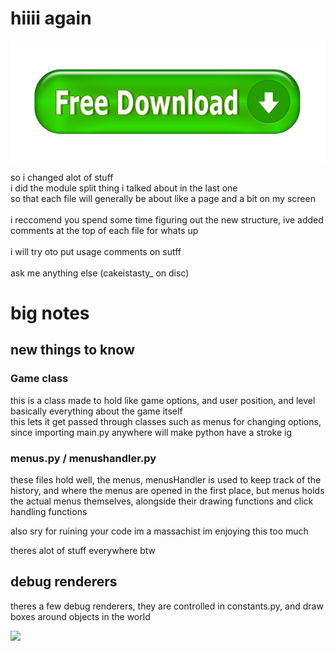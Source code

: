 # hiiii again

[<img src="https://github.com/cakeGit/random-additional/blob/e41af287944c9187aeb5a8e946b367f063e6c89e/download-free-.png"/>](https://github.com/cakeGit/super-marked-dash/archive/refs/heads/main.zip)<br/>

so i changed alot of stuff<br/>
i did the module split thing i talked about in the last one<br/>
so that each file will generally be about like a page and a bit on my screen<br/>
<br/>
i reccomend you spend some time figuring out the new structure, ive added comments at the top of each file for whats up<br/>
<br/>
i will try oto put usage comments on sutff<br/>
<br/>
ask me anything else (cakeistasty_ on disc)

# big notes

## new things to know

### Game class
this is a class made to hold like game options, and user position, and level<br/>
basically everything about the game itself<br/>
this lets it get passed through classes such as menus for changing options, since importing main.py anywhere will make python have a stroke ig<br/>

### menus.py / menushandler.py
these files hold well, the menus, menusHandler is used to keep track of the history, and where the menus are opened in the first place, but menus holds the actual menus themselves, alongside their drawing functions and click handling functions

also sry for ruining your code im a massachist im enjoying this too much

theres alot of stuff everywhere btw

## debug renderers
theres a few debug renderers, they are controlled in constants.py, and draw boxes around objects in the world

[![](https://mermaid.ink/img/pako:eNptVE1v2zAM_SuCTi1Qu9g1h10arD20wLBs2EEOBsViHW2ObEhygaDofx9JWf5ImoMiUXzkI_msd1l3BuRGNl73R_FzW7nKheGQjkZHLdQW1z3ZhwCeTOqmvM_7-9u9KIpChLrzcOi0N2Ud3tTN-nzLeHCGQ65yhObPCTC0esFVHLUzrXUN-gv8oWfk27I_i6J8wOsGgqgH78FF0esGyuKrEEcbYufPCUQAjgOeYcUjxCBi1xfoOnoq9ZQ2e2IWRyv6bm3oW32echAmM8g1ZMpXdWjrFC3oy2GZfjpj6B3RyNRbeINWWEfxG30CpR5xTWwImPMgOrdimYrhQT1zlEXTUk6-XbXgG8T6CIGyJejkFmiaaZdnyacvqeDYHf5CHccBcCeTRRh4tc5G27lQ5rAZtKhgSrfiTz0Gr77z3_XUaaWujBlTs-quba0Bz-lSgLnGhLm0IuVfPUoONZOuRN8xnIInSEo4kk1Ol2RnLavdtGVFE3i-fVp2_EG3Lfcb5b-LHjDhzHNtQ5Y_IA7eBUHfGvH7LOhCfvM1c_2cwSRl-ubWOr4SyEQAWY8KIRqjeCs3q3geyKym5RhyEtR71D6S09zsyl1WXvz2NkKxKplejGVVdGaK2pRXDZV3EjfIz-Ar9k5pKhmPgBnlBrdG-3-VrNwH-ukhdruzq-Um-gHu5MDS2FqNkz7JzatuA1rBWHwLXtKzyK_jx3_nT9i4?type=png)](https://mermaid.live/edit#pako:eNptVE1v2zAM_SuCTi1Qu9g1h10arD20wLBs2EEOBsViHW2ObEhygaDofx9JWf5ImoMiUXzkI_msd1l3BuRGNl73R_FzW7nKheGQjkZHLdQW1z3ZhwCeTOqmvM_7-9u9KIpChLrzcOi0N2Ud3tTN-nzLeHCGQ65yhObPCTC0esFVHLUzrXUN-gv8oWfk27I_i6J8wOsGgqgH78FF0esGyuKrEEcbYufPCUQAjgOeYcUjxCBi1xfoOnoq9ZQ2e2IWRyv6bm3oW32echAmM8g1ZMpXdWjrFC3oy2GZfjpj6B3RyNRbeINWWEfxG30CpR5xTWwImPMgOrdimYrhQT1zlEXTUk6-XbXgG8T6CIGyJejkFmiaaZdnyacvqeDYHf5CHccBcCeTRRh4tc5G27lQ5rAZtKhgSrfiTz0Gr77z3_XUaaWujBlTs-quba0Bz-lSgLnGhLm0IuVfPUoONZOuRN8xnIInSEo4kk1Ol2RnLavdtGVFE3i-fVp2_EG3Lfcb5b-LHjDhzHNtQ5Y_IA7eBUHfGvH7LOhCfvM1c_2cwSRl-ubWOr4SyEQAWY8KIRqjeCs3q3geyKym5RhyEtR71D6S09zsyl1WXvz2NkKxKplejGVVdGaK2pRXDZV3EjfIz-Ar9k5pKhmPgBnlBrdG-3-VrNwH-ukhdruzq-Um-gHu5MDS2FqNkz7JzatuA1rBWHwLXtKzyK_jx3_nT9i4)
